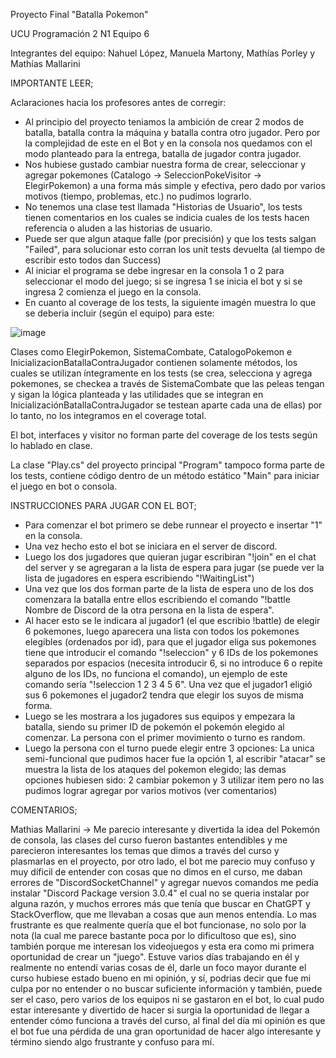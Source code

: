 Proyecto Final "Batalla Pokemon"                                

UCU Programación 2 N1 Equipo 6

Integrantes del equipo: Nahuel López, Manuela Martony, Mathías Porley y Mathías Mallarini

IMPORTANTE LEER;

Aclaraciones hacia los profesores antes de corregir:
- Al principio del proyecto teniamos la ambición de crear 2 modos de batalla, batalla contra la máquina y batalla contra otro jugador. Pero por la complejidad de este en el Bot y en la consola nos quedamos con el modo planteado para la entrega, batalla de jugador contra jugador.
- Nos hubiese gustado cambiar nuestra forma de crear, seleccionar y agregar pokemones (Catalogo -> SeleccionPokeVisitor -> ElegirPokemon) a una forma más simple y efectiva, pero dado por varios motivos (tiempo, problemas, etc.) no pudimos lograrlo.
- No tenemos una clase test llamada "Historias de Usuario", los tests tienen comentarios en los cuales se indicia cuales de los tests hacen referencia o aluden a las historias de usuario.
- Puede ser que algun ataque falle (por precisión) y que los tests salgan "Failed", para solucionar esto corran los unit tests devuelta (al tiempo de escribir esto todos dan Success)
- Al iniciar el programa se debe ingresar en la consola 1 o 2 para seleccionar el modo del juego; si se ingresa 1 se inicia el bot y si se ingresa 2 comienza el juego en la consola.
- En cuanto al coverage de los tests, la siguiente imagén muestra lo que se deberia incluir (según el equipo) para este:

![image](https://github.com/user-attachments/assets/9bc5ce58-75ab-4fea-b42e-b6ca7d2a5ca4)

Clases como ElegirPokemon, SistemaCombate, CatalogoPokemon e InicializacionBatallaContraJugador contienen solamente métodos, los cuales se utilizan íntegramente en los tests (se crea, selecciona y agrega pokemones, se checkea a través de SistemaCombate que las peleas tengan y sigan la lógica planteada y las utilidades que se integran en InicializaciónBatallaContraJugador se testean aparte cada una de ellas) por lo tanto, no los integramos en el coverage total.

El bot, interfaces y visitor no forman parte del coverage de los tests según lo hablado en clase.

La clase "Play.cs" del proyecto principal "Program" tampoco forma parte de los tests, contiene código dentro de un método estático "Main" para iniciar el juego en bot o consola.



INSTRUCCIONES PARA JUGAR CON EL BOT;
- Para comenzar el bot primero se debe runnear el proyecto e insertar "1" en la consola.
- Una vez hecho esto el bot se iniciara en el server de discord.
- Luego los dos jugadores que quieran jugar escribiran "!join" en el chat del server y se agregaran a la lista de espera para jugar (se puede ver la lista de jugadores en espera escribiendo "!WaitingList")
- Una vez que los dos forman parte de la lista de espera uno de los dos comenzara la batalla entre ellos escribiendo el comando "!battle Nombre de Discord de la otra persona en la lista de espera".
- Al hacer esto se le indicara al jugador1 (el que escribio !battle) de elegir 6 pokemones, luego aparecera una lista con todos los pokemones elegibles (ordenados por id), para que el jugador eliga sus pokemones tiene que introducir el comando "!seleccion" y 6 IDs de los pokemones separados por espacios (necesita introducir 6, si no introduce 6 o repite alguno de los IDs, no funciona el comando), un ejemplo de este comando sería "!seleccion 1 2 3 4 5 6". Una vez que el jugador1 eligió sus 6 pokemones el jugador2 tendra que elegir los suyos de misma forma.
- Luego se les mostrara a los jugadores sus equipos y empezara la batalla, siendo su primer ID de pokemón el pokemón elegido al comenzar. La persona con el primer movimiento o turno es random.
- Luego la persona con el turno puede elegir entre 3 opciones: La unica semi-funcional que pudimos hacer fue la opción 1, al escribir "atacar" se muestra la lista de los ataques del pokemon elegido; las demas opciones hubiesen sido: 2 cambiar pokemon y 3 utilizar item pero no las pudimos lograr agregar por varios motivos (ver comentarios)

COMENTARIOS;

Mathias Mallarini -> Me parecio interesante y divertida la idea del Pokemón de consola, las clases del curso fueron bastantes entendibles y me parecieron interesantes los temas que dimos a través del curso y plasmarlas en el proyecto, por otro lado, el bot me parecio muy confuso y muy díficil de entender con cosas que no dimos en el curso, me daban errores de "DiscordSocketChannel" y agregar nuevos comandos me pedía instalar "Discord Package version 3.0.4" el cual no se queria instalar por alguna razón, y muchos errores más que tenía que buscar en ChatGPT y StackOverflow, que me llevaban a cosas que aun menos entendía. Lo mas frustrante es que realmente quería que el bot funcionase, no solo por la nota (la cual me parece bastante poca por lo dificultoso que es), sino también porque me interesan los videojuegos y esta era como mi primera oportunidad de crear un "juego". Estuve varios días trabajando en él y realmente no entendí varias cosas de él, darle un foco mayor durante el curso hubiese estado bueno en mi opinión, y sí, podrias decir que fue mi culpa por no entender o no buscar suficiente información y también, puede ser el caso, pero varios de los equipos ni se gastaron en el bot, lo cual pudo estar interesante y divertido de hacer si surgia la oportunidad de llegar a entender cómo funciona a través del curso, al final del día mi opinión es que el bot fue una pérdida de una gran oportunidad de hacer algo interesante y término siendo algo frustrante y confuso para mí.
